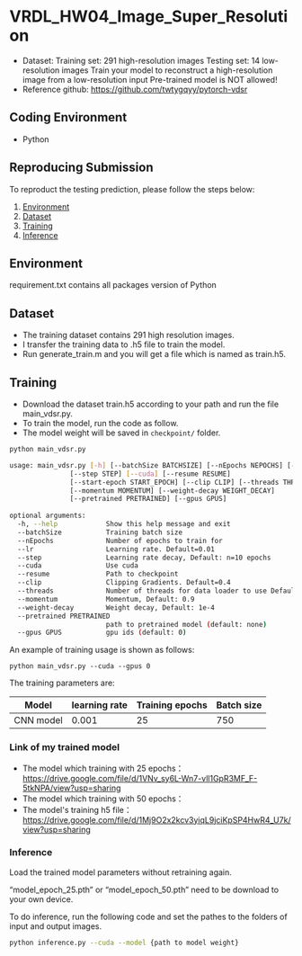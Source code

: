 # VRDL_HW04_Image_Super_Resolution
- Dataset:
Training set: 291 high-resolution images
Testing set: 14 low-resolution images
Train your model to reconstruct a high-resolution image from a low-resolution input
Pre-trained model is NOT allowed!
- Reference github: https://github.com/twtygqyy/pytorch-vdsr

## Coding Environment
- Python

## Reproducing Submission
To reproduct the testing prediction, please follow the steps below:
1. [Environment](#environment)
2. [Dataset](#dataset)
3. [Training](#training)
4. [Inference](#Inference)

## Environment
requirement.txt contains all packages version of Python

## Dataset
- The training dataset contains 291 high resolution images.
- I transfer the training data to .h5 file to train the model.
- Run generate_train.m and you will get a file which is named as train.h5.

## Training
- Download the dataset train.h5 according to your path and run the file main_vdsr.py.
- To train the model, run the code as follow.
- The model weight will be saved in `checkpoint/` folder.
```bash
python main_vdsr.py 
```
```bash
usage: main_vdsr.py [-h] [--batchSize BATCHSIZE] [--nEpochs NEPOCHS] [--lr LR]
               [--step STEP] [--cuda] [--resume RESUME]
               [--start-epoch START_EPOCH] [--clip CLIP] [--threads THREADS]
               [--momentum MOMENTUM] [--weight-decay WEIGHT_DECAY]
               [--pretrained PRETRAINED] [--gpus GPUS]
               
optional arguments:
  -h, --help            Show this help message and exit
  --batchSize           Training batch size
  --nEpochs             Number of epochs to train for
  --lr                  Learning rate. Default=0.01
  --step                Learning rate decay, Default: n=10 epochs
  --cuda                Use cuda
  --resume              Path to checkpoint
  --clip                Clipping Gradients. Default=0.4
  --threads             Number of threads for data loader to use Default=1
  --momentum            Momentum, Default: 0.9
  --weight-decay        Weight decay, Default: 1e-4
  --pretrained PRETRAINED
                        path to pretrained model (default: none)
  --gpus GPUS           gpu ids (default: 0)
```
An example of training usage is shown as follows:
```
python main_vdsr.py --cuda --gpus 0
```

The training parameters are:

Model | learning rate | Training epochs | Batch size
------------------------ | ------------------------- | ------------------------- | -------------------------
CNN model | 0.001 | 25 | 750

### Link of my trained model
- The model which training with 25 epochs：https://drive.google.com/file/d/1VNv_sy6L-Wn7-vll1GpR3MF_F-5tkNPA/view?usp=sharing
- The model which training with 50 epochs：
- The model's training h5 file：https://drive.google.com/file/d/1Mj9O2x2kcv3yiqL9jciKpSP4HwR4_U7k/view?usp=sharing

### Inference
Load the trained model parameters without retraining again.

“model_epoch_25.pth” or “model_epoch_50.pth” need to be download to your own device.

To do inference, run the following code and set the pathes to the folders of  input and output images.
```bash
python inference.py --cuda --model {path to model weight}
```
